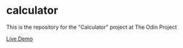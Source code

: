 # calculator
This is the repository for the "Calculator" project at The Odin Project

<a href="https://vivascarlosandres.github.io/calculator/" target="_blank">Live Demo</a>
